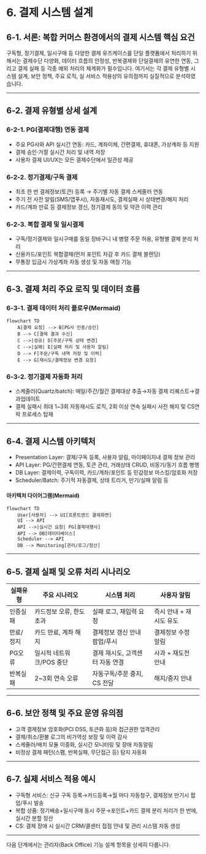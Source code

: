 # 6. 결제 시스템 설계

## 6-1. 서론: 복합 커머스 환경에서의 결제 시스템 핵심 요건

구독형, 정기결제, 일시구매 등 다양한 결제 유즈케이스를 단일 플랫폼에서 처리하기 위해서는 결제수단 다양화, 데이터 흐름의 안정성, 반복결제와 단일결제의 유연한 연동, 그리고 결제 실패 등 각종 예외 처리의 체계화가 필수입니다. 여기서는 각 결제 유형별 시스템 설계, 보안 정책, 주요 로직, 실 서비스 적용상의 유의점까지 실질적으로 분석하였습니다.

---

## 6-2. 결제 유형별 상세 설계

### 6-2-1. PG(결제대행) 연동 결제
- 주요 PG사와 API 실시간 연동: 카드, 계좌이체, 간편결제, 휴대폰, 가상계좌 등 지원
- 결제 승인·거절 실시간 처리 및 내역 저장
- 사용자 결제 UI/UX는 모든 결제수단에서 일관성 제공

### 6-2-2. 정기결제/구독 결제
- 최초 한 번 결제정보(토큰) 등록 → 주기별 자동 결제 스케줄러 연동
- 주기 전 사전 알림(SMS/앱푸시), 자동재시도, 결제실패 시 상태변경/해지 처리
- 카드/계좌 만료 등 결제정보 갱신, 정기결제 동의 및 약관 이력 관리

### 6-2-3. 복합 결제 및 일시결제
- 구독/정기결제와 일시구매를 동일 장바구니 내 병렬 주문 허용, 유형별 결제 분리 처리
- 신용카드/포인트 복합결제(먼저 포인트 차감 후 카드 결제 블렌딩)
- 무통장 입금시 가상계좌 자동 생성 및 자동 매칭 기능

---

## 6-3. 결제 처리 주요 로직 및 데이터 흐름

### 6-3-1. 결제 데이터 처리 플로우(Mermaid)
```mermaid
flowchart TD
    A[결제 요청] --> B[PG사 인증/승인]
    B --> C[결제 결과 수신]
    C -->|성공| D[주문/구독 상태 변경]
    C -->|실패| E[실패 처리 및 사용자 알림]
    D --> F[주문/구독 내역 저장 및 이력]
    E --> G[재시도/결제정보 변경 요청]
```

### 6-3-2. 정기결제 자동화 처리
- 스케줄러(Quartz/batch): 매일/주간/월간 결제대상 추출→자동 결제 리퀘스트→결과업데이트
- 결제 실패시 최대 1~3회 자동재시도 로직, 2회 이상 연속 실패시 사전 해지 및 CS연락 프로세스 탑재

---

## 6-4. 결제 시스템 아키텍처

- Presentation Layer: 결제/구독 등록, 사용자 알림, 마이페이지내 결제 정보 관리
- API Layer: PG/간편결제 연동, 토큰 관리, 거래상태 CRUD, 비동기/동기 흐름 병행
- DB Layer: 결제이력, 구독이력, 카드/계좌/포인트 등 민감정보 마스킹/암호화 저장
- Scheduler/Batch: 주기적 자동결제, 상태 트리거, 만기/실패 알림 등

#### 아키텍처 다이어그램(Mermaid)
```mermaid
flowchart TD
    User[사용자] --> UI[프론트엔드 결제화면]
    UI --> API
    API -->|실시간 요청| PG[결제대행사]
    API --> DB[데이터베이스]
    Scheduler --> API
    DB --> Monitoring[관리/로그/정산]
```

---

## 6-5. 결제 실패 및 오류 처리 시나리오

| 실패유형   | 주요 시나리오             | 시스템 처리                     | 사용자 알림            |
|------------|--------------------------|----------------------------------|-----------------------|
| 인증실패   | 카드정보 오류, 한도초과  | 실패 로그, 재입력 요청           | 즉시 안내 + 재시도 유도|
| 만료/정지  | 카드 만료, 계좌 해지     | 결제정보 갱신 안내 팝업/푸시      | 결제정보 수정 알림     |
| PG오류     | 일시적 네트워크/POS 중단 | 결제 재시도, 고객센터 자동 연결  | 사과 + 재도전 안내     |
| 반복실패   | 2~3회 연속 오류          | 자동구독/주문 중지, CS 전달      | 해지/중지 안내         |

---

## 6-6. 보안 정책 및 주요 운영 유의점
- 고객 결제정보 암호화(PCI DSS, 토큰화 등)와 접근권한 엄격관리
- 결제/취소/환불 로그의 비가역성 보장 및 이력 감사
- 스케쥴러/배치 모듈 이중화, 실시간 모니터링 및 장애 자동알림
- 비정상 결제 패턴(스팸, 반복실패, 무단접근 등) 탐지 자동화

---

## 6-7. 실제 서비스 적용 예시
- 구독형 서비스: 신규 구독 등록→카드등록→월 마다 자동청구, 결제정보 만기시 팝업/푸시 발송
- 복합 상품: 정기배송+일시구매 동시 주문→포인트+카드 결제 분리 처리가 한 번에, 실시간 분할 정산
- CS: 결제 장애 시 실시간 CRM/콜센터 접점 안내 및 관리 시스템 자동 생성

---

다음 단계에서는 관리자(Back Office) 기능 설계 항목을 상세히 다룹니다.